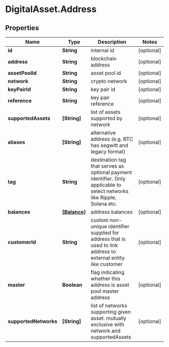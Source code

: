 # DigitalAsset.Address

## Properties

Name | Type | Description | Notes
------------ | ------------- | ------------- | -------------
**id** | **String** | internal id | [optional] 
**address** | **String** | blockchain address | [optional] 
**assetPoolId** | **String** | asset pool id | [optional] 
**network** | **String** | crypto network | [optional] 
**keyPairId** | **String** | key pair id | [optional] 
**reference** | **String** | key pair reference | [optional] 
**supportedAssets** | **[String]** | list of assets supported by network | [optional] 
**aliases** | **[String]** | alternative address (e.g. BTC has segwitt and legacy format) | [optional] 
**tag** | **String** | destination tag that serves as optional payment identifier. Only applicable to select networks like Ripple, Solana etc. | [optional] 
**balances** | [**[Balance]**](Balance.md) | address balances | [optional] 
**customerId** | **String** | custom non-unique identifier supplied for address that is used to link address to external entity like customer | [optional] 
**master** | **Boolean** | flag indicating whether this address is asset pool master address | [optional] 
**supportedNetworks** | **[String]** | list of networks supporting given asset. mutually exclusive with network and supportedAssets | [optional] 


